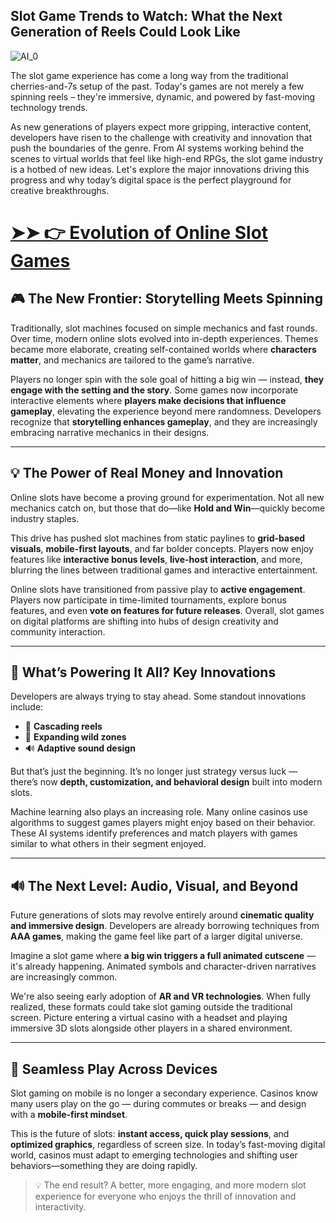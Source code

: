 ## Slot Game Trends to Watch: What the Next Generation of Reels Could Look Like

![AI_0](https://github.com/user-attachments/assets/9fa23e31-e9dc-4812-99d3-c44785bec02d)

The slot game experience has come a long way from the traditional cherries-and-7s setup of the past. Today's games are not merely a few spinning reels – they're immersive, dynamic, and powered by fast-moving technology trends.

As new generations of players expect more gripping, interactive content, developers have risen to the challenge with creativity and innovation that push the boundaries of the genre. From AI systems working behind the scenes to virtual worlds that feel like high-end RPGs, the slot game industry is a hotbed of new ideas. Let's explore the major innovations driving this progress and why today’s digital space is the perfect playground for creative breakthroughs.

# [➤➤ 👉 Evolution of Online Slot Games](https://tinyurl.com/9rdtyvz2)

## 🎮 The New Frontier: Storytelling Meets Spinning

Traditionally, slot machines focused on simple mechanics and fast rounds. Over time, modern online slots evolved into in-depth experiences. Themes became more elaborate, creating self-contained worlds where **characters matter**, and mechanics are tailored to the game’s narrative.

Players no longer spin with the sole goal of hitting a big win — instead, **they engage with the setting and the story**. Some games now incorporate interactive elements where **players make decisions that influence gameplay**, elevating the experience beyond mere randomness. Developers recognize that **storytelling enhances gameplay**, and they are increasingly embracing narrative mechanics in their designs.

---

## 💡 The Power of Real Money and Innovation

Online slots have become a proving ground for experimentation. Not all new mechanics catch on, but those that do—like **Hold and Win**—quickly become industry staples.

This drive has pushed slot machines from static paylines to **grid-based visuals**, **mobile-first layouts**, and far bolder concepts. Players now enjoy features like **interactive bonus levels**, **live-host interaction**, and more, blurring the lines between traditional games and interactive entertainment.

Online slots have transitioned from passive play to **active engagement**. Players now participate in time-limited tournaments, explore bonus features, and even **vote on features for future releases**. Overall, slot games on digital platforms are shifting into hubs of design creativity and community interaction.

---

## 🧠 What’s Powering It All? Key Innovations

Developers are always trying to stay ahead. Some standout innovations include:

- 🔁 **Cascading reels**
- 🧱 **Expanding wild zones**
- 🔊 **Adaptive sound design**

But that’s just the beginning. It’s no longer just strategy versus luck — there’s now **depth, customization, and behavioral design** built into modern slots.

Machine learning also plays an increasing role. Many online casinos use algorithms to suggest games players might enjoy based on their behavior. These AI systems identify preferences and match players with games similar to what others in their segment enjoyed.

---

## 🔊 The Next Level: Audio, Visual, and Beyond

Future generations of slots may revolve entirely around **cinematic quality and immersive design**. Developers are already borrowing techniques from **AAA games**, making the game feel like part of a larger digital universe.

Imagine a slot game where **a big win triggers a full animated cutscene** — it's already happening. Animated symbols and character-driven narratives are increasingly common.

We're also seeing early adoption of **AR and VR technologies**. When fully realized, these formats could take slot gaming outside the traditional screen. Picture entering a virtual casino with a headset and playing immersive 3D slots alongside other players in a shared environment.

---

## 📱 Seamless Play Across Devices

Slot gaming on mobile is no longer a secondary experience. Casinos know many users play on the go — during commutes or breaks — and design with a **mobile-first mindset**.

This is the future of slots: **instant access, quick play sessions**, and **optimized graphics**, regardless of screen size. In today’s fast-moving digital world, casinos must adapt to emerging technologies and shifting user behaviors—something they are doing rapidly.

> 💡 The end result? A better, more engaging, and more modern slot experience for everyone who enjoys the thrill of innovation and interactivity.
